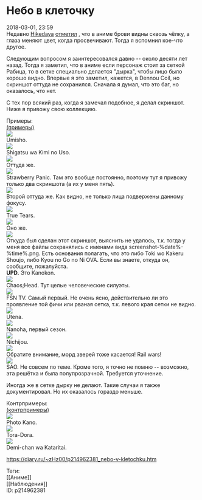 Небо в клеточку
================

   
 2018-03-01, 23:59   
  Недавно  [Hikedaya](http://hikedaya.diary.ru "Записная книжка")   [отметил](http://hikedaya.diary.ru/p214908934.htm)  , что в аниме брови видны сквозь чёлку, а глаза меняют цвет, когда просвечивают. Тогда я вспомнил кое-что другое.   
   
 Следующим вопросом я заинтересовался давно -- около десяти лет назад. Тогда я заметил, что в аниме если персонаж стоит за сеткой Рабица, то в сетке специально делается "дырка", чтобы лицо было хорошо видно. Впервые я это заметил, кажется, в Dennou Coil, но скриншот оттуда не сохранился. Сначала я думал, что это баг, но оказалось, что нет.   
   
 С тех пор всякий раз, когда я замечал подобное, я делал скриншот. Ниже я привожу свою коллекцию.   
   
 Примеры:   
  [(примеры)](https://zHz00.diary.ru/p214962381.htm?index=1#linkmore214962381m1)       
  [![](https://i.imgur.com/iZG9K6El.jpg)](https://i.imgur.com/iZG9K6E.jpg)    
 Umisho.   
  [![](https://i.imgur.com/rd2TLPNl.jpg)](https://i.imgur.com/rd2TLPN.jpg)    
 Shigatsu wa Kimi no Uso.   
  [![](https://i.imgur.com/0gv8r92l.jpg)](https://i.imgur.com/0gv8r92.jpg)    
 Оттуда же.   
  [![](https://i.imgur.com/rAxvIyUl.jpg)](https://i.imgur.com/rAxvIyU.jpg)    
 Strawberry Panic. Там это вообще постоянно, поэтому тут я привожу только два скриншота (а их у меня пять).   
  [![](https://i.imgur.com/0ZhWyuyl.jpg)](https://i.imgur.com/0ZhWyuy.jpg)    
 Второй оттуда же. Как видно, не только лица подвержены данному фокусу.   
  [![](https://i.imgur.com/hkP47JYl.jpg)](https://i.imgur.com/hkP47JY.jpg)    
 True Tears.   
  [![](https://i.imgur.com/PqvzASWl.jpg)](https://i.imgur.com/PqvzASW.jpg)    
 Оно же.   
  [![](https://i.imgur.com/kHE7l7kl.jpg)](https://i.imgur.com/kHE7l7k.jpg)    
 Откуда был сделан этот скриншот, выяснить не удалось, т.к. тогда у меня все файлы сохранялись с именами вида screenshot-%date%-%time%.png. Есть основания полагать, что это либо Toki wo Kakeru Shoujo, либо Kyou no Go no Ni OVA. Если вы знаете, откуда он, сообщите, пожалуйста.   
  **UPD.**  Это Kanokon.   
  [![](https://i.imgur.com/kiYLmV1l.jpg)](https://i.imgur.com/kiYLmV1.jpg)    
 Chaos;Head. Тут целые человеческие силуэты.   
  [![](https://i.imgur.com/5Bhp2mvl.jpg)](https://i.imgur.com/5Bhp2mv.jpg)    
 FSN TV. Самый первый. Не очень ясно, действительно ли это проявление той фичи или рваная сетка, т.к. левого края сетки не видно.   
  [![](https://i.imgur.com/Ojt4jUUl.jpg)](https://i.imgur.com/Ojt4jUU.jpg)    
 Utena.   
  [![](https://i.imgur.com/MVPHtPhl.jpg)](https://i.imgur.com/MVPHtPh.jpg)    
 Nanoha, первый сезон.   
  [![](https://i.imgur.com/XOal9qbl.jpg)](https://i.imgur.com/XOal9qb.jpg)    
 Nichijou.   
  [![](https://i.imgur.com/U8tQgSSl.jpg)](https://i.imgur.com/U8tQgSS.jpg)    
 Обратите внимание, морд зверей тоже касается! Rail wars!   
  [![](https://i.imgur.com/7VwM0Fml.jpg)](https://i.imgur.com/7VwM0Fm.jpg)    
 SAO. Не совсем по теме. Кроме того, я точно не помню -- возможно, эта решётка и была полупрозрачной. Требуется уточнение.   
      
 Иногда же в сетке дырку не делают. Такие случаи я также документировал. Но их оказалось гораздо меньше.   
   
 Контрпримеры:   
  [(контрпримеры)](https://zHz00.diary.ru/p214962381.htm?index=2#linkmore214962381m2)       
  [![](https://i.imgur.com/lRKXhHml.jpg)](https://i.imgur.com/lRKXhHm.jpg)    
 Photo Kano.   
  [![](https://i.imgur.com/kxz1UY0l.jpg)](https://i.imgur.com/kxz1UY0.jpg)    
 Tora-Dora.   
  [![](https://i.imgur.com/7btNYDKl.jpg)](https://i.imgur.com/7btNYDK.jpg)    
 Demi-chan wa Kataritai.   
      
    
 <https://diary.ru/~zHz00/p214962381_nebo-v-kletochku.htm>   
   
 Теги:   
 [[Аниме]]   
 [[Наблюдения]]   
 ID: p214962381